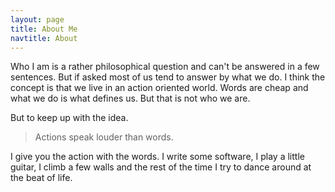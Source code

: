 ```yaml
---
layout: page
title: About Me
navtitle: About
---
```


Who I am is a rather philosophical question and can't be answered in a few sentences. But if asked most of us tend to answer by what we do. I think the concept is that we live in an action oriented world. Words are cheap and what we do is what defines us. But that is not who we are.

But to keep up with the idea.

> Actions speak louder than words.

I give you the action with the words. I write some software, I play a little guitar, I climb a few walls and the rest of the time I try to dance around at the beat of life.